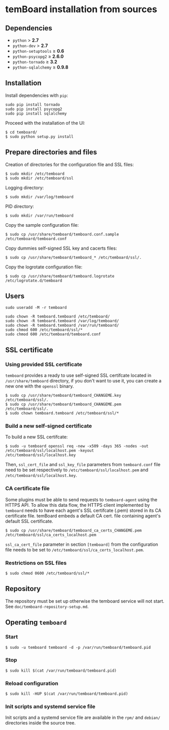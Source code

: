 # temBoard installation from sources

## Dependencies

  - `python` &gt; **2.7**
  - `python-dev` &gt; **2.7**
  - `python-setuptools` &ge; **0.6**
  - `python-psycopg2` &ge; **2.6.0**
  - `python-tornado` &ge; **3.2**
  - `python-sqlalchemy` &ge; **0.9.8**

## Installation

Install dependencies with `pip`:
```
sudo pip install tornado
sudo pip install psycopg2
sudo pip install sqlalchemy
```

Proceed with the installation of the UI:

```
$ cd temboard/
$ sudo python setup.py install
```

## Prepare directories and files

Creation of directories for the configuration file and SSL files:
```
$ sudo mkdir /etc/temboard
$ sudo mkdir /etc/temboard/ssl
```

Logging directory:
```
$ sudo mkdir /var/log/temboard
```

PID directory:
```
$ sudo mkdir /var/run/temboard
```

Copy the sample configuration file:
```
$ sudo cp /usr/share/temboard/temboard.conf.sample /etc/temboard/temboard.conf
```

Copy dummies self-signed SSL key and cacerts files:
```
$ sudo cp /usr/share/temboard/temboard_* /etc/temboard/ssl/.
```

Copy the logrotate configuration file:
```
$ sudo cp /usr/share/temboard/temboard.logrotate /etc/logrotate.d/temboard
```

## Users

```
sudo useradd -M -r temboard
```

```
sudo chown -R temboard.temboard /etc/temboard/
sudo chown -R temboard.temboard /var/log/temboard/
sudo chown -R temboard.temboard /var/run/temboard/
sudo chmod 600 /etc/temboard/ssl/*
sudo chmod 600 /etc/temboard/temboard.conf
```

## SSL certificate

### Using provided SSL certificate
`temboard` provides a ready to use self-signed SSL certifcate located in `/usr/share/temboard` directory, if you don't want to use it, you can create a new one with the `openssl` binary.
```
$ sudo cp /usr/share/temboard/temboard_CHANGEME.key /etc/temboard/ssl/.
$ sudo cp /usr/share/temboard/temboard_CHANGEME.pem /etc/temboard/ssl/.
$ sudo chown temboard.temboard /etc/temboard/ssl/*
```

### Build a new self-signed certificate

To build a new SSL certifcate:
```
$ sudo -u temboard openssl req -new -x509 -days 365 -nodes -out /etc/temboard/ssl/localhost.pem -keyout /etc/temboard/ssl/localhost.key
```

Then, `ssl_cert_file` and `ssl_key_file` parameters from `temboard.conf` file need to be set respectively to `/etc/temboard/ssl/localhost.pem` and `/etc/temboard/ssl/localhost.key`.

### CA certificate file

Some plugins must be able to send requests to `temboard-agent` using the HTTPS API. To allow this data flow, the HTTPS client implemented by `temboard` needs to have each agent's SSL certifcate (.pem) stored in its CA certificate file. temBoard embeds a default CA cert. file containing agent's default SSL certificate.

```
$ sudo cp /usr/share/temboard/temboard_ca_certs_CHANGEME.pem /etc/temboard/ssl/ca_certs_localhost.pem
```

`ssl_ca_cert_file` parameter in section `[temboard]` from the configuration file needs to be set to `/etc/temboard/ssl/ca_certs_localhost.pem`.

### Restrictions on SSL files
```
$ sudo chmod 0600 /etc/temboard/ssl/*
```

## Repository

The repository must be set up otherwise the temboard service will not start. See `doc/temboard-repository-setup.md`.

## Operating `temboard`

### Start
```
$ sudo -u temboard temboard -d -p /var/run/temboard/temboard.pid
```

### Stop
```
$ sudo kill $(cat /var/run/temboard/temboard.pid)
```

### Reload configuration
```
$ sudo kill -HUP $(cat /var/run/temboard/temboard.pid)
```

### Init scripts and systemd service file

Init scripts and a systemd service file are available in the `rpm/` and `debian/` directories inside the source tree.

